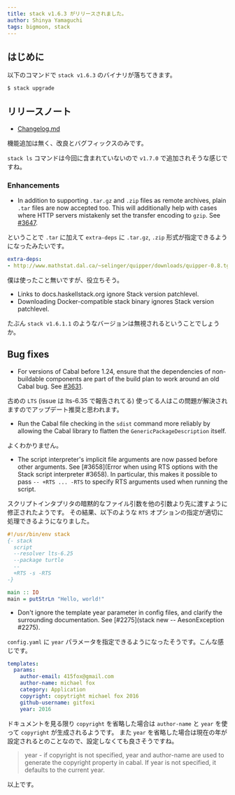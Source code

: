 ```yaml
---
title: stack v1.6.3 がリリースされました。
author: Shinya Yamaguchi
tags: bigmoon, stack
---
```


## はじめに

以下のコマンドで `stack v1.6.3` のバイナリが落ちてきます。

```shell
$ stack upgrade
```


## リリースノート
- [Changelog.md](https://github.com/commercialhaskell/stack/blob/master/ChangeLog.md#v163)

機能追加は無く、改良とバグフィックスのみです。

`stack ls` コマンドは今回に含まれていないので `v1.7.0` で追加されそうな感じですね。

<!--more-->

### Enhancements

- In addition to supporting `.tar.gz` and `.zip` files as remote archives, plain `.tar` files are now accepted too. This will additionally help with cases where HTTP servers mistakenly set the transfer encoding to `gzip`. See [#3647](https://github.com/commercialhaskell/stack/issues/3647).

ということで `.tar` に加えて `extra-deps` に `.tar.gz`, `.zip` 形式が指定できるようになったみたいです。


```yaml
extra-deps:
- http://www.mathstat.dal.ca/~selinger/quipper/downloads/quipper-0.8.tgz
```

僕は使ったこと無いですが、役立ちそう。

- Links to docs.haskellstack.org ignore Stack version patchlevel.
- Downloading Docker-compatible stack binary ignores Stack version patchlevel.

たぶん `stack v1.6.1.1` のようなバージョンは無視されるということでしょうか。

## Bug fixes

- For versions of Cabal before 1.24, ensure that the dependencies of non-buildable components are part of the build plan to work around an old Cabal bug. See [#3631](https://github.com/commercialhaskell/stack/issues/3631).

古めの `LTS` (issue は lts-6.35 で報告されてる) 使ってる人はこの問題が解決されますのでアップデート推奨と思われます。

- Run the Cabal file checking in the `sdist` command more reliably by allowing the Cabal library to flatten the `GenericPackageDescription` itself.

よくわかりません。

- The script interpreter's implicit file arguments are now passed before other arguments. See [#3658](Error when using RTS options with the Stack script interpreter #3658). In particular, this makes it possible to pass `-- +RTS ... -RTS` to specify RTS arguments used when running the script.

スクリプトインタプリタの暗黙的なファイル引数を他の引数より先に渡すように修正されたようです。
その結果、以下のような `RTS` オプションの指定が適切に処理できるようになりました。

```haskell
#!/usr/bin/env stack
{- stack
  script
  --resolver lts-6.25
  --package turtle
  --
  +RTS -s -RTS
-}

main :: IO
main = putStrLn "Hello, world!"
```

- Don't ignore the template year parameter in config files, and clarify the surrounding documentation. See [#2275](stack new -- AesonException #2275).

`config.yaml` に `year` パラメータを指定できるようになったそうです。こんな感じです。

```yaml
templates:
  params:
    author-email: 415fox@gmail.com
    author-name: michael fox
    category: Application
    copyright: copytright michael fox 2016
    github-username: gitfoxi
    year: 2016
```

ドキュメントを見る限り `copyright` を省略した場合は `author-name` と `year` を使って `copyright` が生成されるようです。
また `year` を省略した場合は現在の年が設定されるとのことなので、設定しなくても良さそうですね。

> year - if copyright is not specified, year and author-name are used to generate the copyright property in cabal. If year is not specified, it defaults to the current year.

以上です。